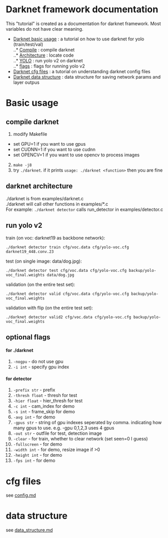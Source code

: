 # Darknet framework documentation
This "tutorial" is created as a documentation for darknet framework. Most variables do not have clear meaning.

* [Darknet basic usage](#Basic-usage) : a tutorial on how to use darknet for yolo (train/test/val)  
..* [Compile](##compile-darknet) : compile darknet  
..* [Architecture](##darknet-architecture) : locate code  
..* [YOLO](##run-yolo-v2) : run yolo v2 on darknet  
..* [flags](##optional-flags) : flags for running yolo v2  
* [Darknet cfg files](#cfg-files) : a tutorial on understanding darknet config files  
* [Darknet data structure](#data-structure) : data structure for saving network params and layer outpus

# Basic usage
## compile darknet
1. modify Makefile
* set GPU=1 if you want to use gpus
* set CUDNN=1 if you want to use cudnn
* set OPENCV=1 if you want to use opencv to process images
2. ```make -j8```
3. try ```./darknet```. if it prints ```usage: ./darknet <function>``` then you are fine

## darknet architecture
./darknet is from examples/darknet.c  
./darknet <function> will call other functions in examples/*.c  
For example: ```./darknet detector``` calls run_detector in examples/detector.c  

## run yolo v2
train (on voc: darknet19 as backbone network):
```
./darknet detector train cfg/voc.data cfg/yolo-voc.cfg darknet19_448.conv.23
```
test (on single image: data/dog.jpg):
```
./darknet detector test cfg/voc.data cfg/yolo-voc.cfg backup/yolo-voc_final.weights data/dog.jpg
```
validation (on the entire test set):
```
./darknet detector valid cfg/voc.data cfg/yolo-voc.cfg backup/yolo-voc_final.weights
```
validation with flip (on the entire test set):
```
./darknet detector valid2 cfg/voc.data cfg/yolo-voc.cfg backup/yolo-voc_final.weights
```
## optional flags
#### for ./darknet
1. ```-nogpu``` - do not use gpu
2. ```-i int``` - specify gpu index
#### for detector
1. ```-prefix str``` - prefix
2. ```-thresh float``` - thresh for test
3. ```-hier float``` - hier_thresh for test
4. ```-c int``` - cam_index for demo
5. ```-s int``` - frame_skip for demo
6. ```-avg int``` - for demo
7. ```-gpus str``` - string of gpu indexes seperated by comma. indicating how many gpus to use. e.g. -gpu 0,1,2,3 uses 4 gpus
8. ```-out str``` - outfile for test, detection image
9. ```-clear``` - for train, whether to clear network (set seen=0 I guess)
10. ```-fullscreen``` - for demo
11. ```-width int``` - for demo, resize image if >0
12. ```-height int``` - for demo
13. ```-fps int``` - for demo
# cfg files
see [config.md](https://github.com/bowenc0221/mxnet-yolo/blob/master/Tutorial/config.md)  
# data structure
see [data_structure.md](https://github.com/bowenc0221/mxnet-yolo/blob/master/Tutorial/data_structure.md)

